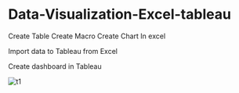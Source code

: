 # Data-Visualization-Excel-tableau

Create Table
Create Macro
Create Chart In excel

Import data to Tableau from Excel

Create dashboard in Tableau



![t1](https://user-images.githubusercontent.com/127099573/228211768-b3fbe9dc-157c-4867-84c9-cb44c4bf09f0.jpg)
